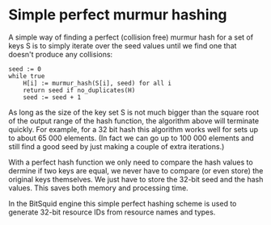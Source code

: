 # Simple perfect murmur hashing

A simple way of finding a perfect (collision free) murmur hash for a set of keys S is to simply iterate over the seed values until we find one that doesn't produce any collisions:

```
seed := 0
while true
    H[i] := murmur_hash(S[i], seed) for all i
    return seed if no_duplicates(H)
    seed := seed + 1
```

As long as the size of the key set S is not much bigger than the square root of the output range of the hash function, the algorithm above will terminate quickly. For example, for a 32 bit hash this algorithm works well for sets up to about 65 000 elements. (In fact we can go up to 100 000 elements and still find a good seed by just making a couple of extra iterations.)

With a perfect hash function we only need to compare the hash values to dermine if two keys are equal, we never have to compare (or even store) the original keys themselves. We just have to store the 32-bit seed and the hash values. This saves both memory and processing time.

In the BitSquid engine this simple perfect hashing scheme is used to generate 32-bit resource IDs from resource names and types.